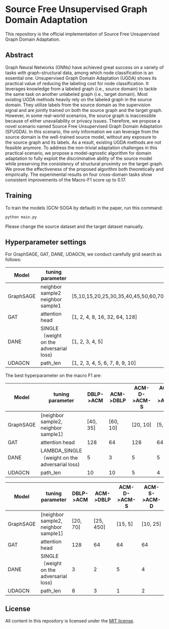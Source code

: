 # Source Free Unsupervised Graph Domain Adaptation

This repository is the official implementation of Source Free Unsupervised Graph Domain Adaptation. 

## Abstract

Graph Neural Networks (GNNs) have achieved great success on a variety of tasks with graph-structural data, among which node classification is an essential one. Unsupervised Graph Domain Adaptation (UGDA) shows its practical value of reducing the labeling cost for node classification. It leverages knowledge from a labeled graph (i.e., source domain) to tackle the same task on another unlabeled graph (i.e., target domain). Most existing UGDA methods heavily rely on the labeled graph in the source domain. They utilize labels from the source domain as the supervision signal and are jointly trained on both the source graph and the target graph. However, in some real-world scenarios, the source graph is inaccessible because of either unavailability or privacy issues. Therefore, we propose a novel scenario named Source Free Unsupervised Graph Domain Adaptation (SFUGDA). In this scenario, the only information we can leverage from the source domain is the well-trained source model, without any exposure to the source graph and its labels. As a result, existing UGDA methods are not feasible anymore. To address the non-trivial adaptation challenges in this practical scenario, we propose a model-agnostic algorithm for domain adaptation to fully exploit the discriminative ability of the source model while preserving the consistency of structural proximity on the target graph. We prove the effectiveness of the proposed algorithm both theoretically and empirically. The experimental results on four cross-domain tasks show consistent improvements of the Macro-F1 score up to 0.17.

## Training

To train the models (GCN-SOGA by default) in the paper, run this command:

```
python main.py
```

Please change the source dataset and the target dataset manually.

## Hyperparameter settings

For GraphSAGE, GAT, DANE, UDAGCN, we conduct carefully grid search as follows:

| Model     | tuning parameter                        |                                                              |
| --------- | --------------------------------------- | ------------------------------------------------------------ |
| GraphSAGE | neighbor sample2    neighbor sample1    | [5,10,15,20,25,30,35,40,45,50,60,70,80,90,100,150,200,250,300,350,400,450,500] |
| GAT       | attention head                          | [1, 2, 4, 8, 16, 32, 64, 128]                                |
| DANE      | SINGLE（weight on the adversarial loss) | [1, 2, 3, 4, 5]                                              |
| UDAGCN    | path_len                                | [1, 2, 3, 4, 5, 6, 7, 8, 9, 10]                              |

The best hyperparameter on the macro F1 are:

| Model     | tuning parameter                               | DBLP->ACM | ACM->DBLP | ACM-D->ACM-S | ACM-S->ACM-D |
| --------- | ---------------------------------------------- | --------- | --------- | ------------ | ------------ |
| GraphSAGE | [neighbor sample2,    neighbor sample1]        | [40, 35]  | [60, 10]  | [20, 10]     | [5, 25]      |
| GAT       | attention head                                 | 128       | 64        | 128          | 64           |
| DANE      | LAMBDA_SINGLE（weight on the adversarial loss) | 5         | 3         | 5            | 5            |
| UDAGCN    | path_len                                       | 10        | 10        | 5            | 4            |



| Model     | tuning parameter                        | DBLP->ACM | ACM->DBLP | ACM-D->ACM-S | ACM-S->ACM-D |
| --------- | --------------------------------------- | --------- | --------- | ------------ | ------------ |
| GraphSAGE | [neighbor sample2,    neighbor sample1] | [20, 70]  | [25, 450] | [15, 5]      | [10, 25]     |
| GAT       | attention head                          | 128       | 64        | 64           | 64           |
| DANE      | SINGLE（weight on the adversarial loss) | 3         | 2         | 5            | 4            |
| UDAGCN    | path_len                                | 8         | 3         | 1            | 2            |


## License

All content in this repository is licensed under the [MIT license](https://github.com/git/git-scm.com/blob/main/MIT-LICENSE.txt).

